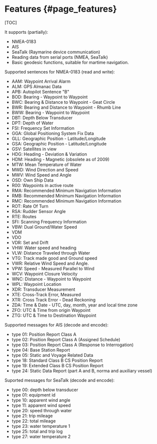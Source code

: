 Features {#page_features}
========

[TOC]

It supports (partially):
- NMEA-0183
- AIS
- SeaTalk (Raymarine device communication)
- Reading data from serial ports (NMEA, SeaTalk)
- Basic geodesic functions, suitable for martime navigation.

Supported sentences for NMEA-0183 (read and write):
- AAM: Waypoint Arrival Alarm
- ALM: GPS Almanac Data
- APB: Autopilot Sentence "B"
- BOD: Bearing - Waypoint to Waypoint
- BWC: Bearing & Distance to Waypoint - Geat Circle
- BWR: Bearing and Distance to Waypoint - Rhumb Line
- BWW: Bearing - Waypoint to Waypoint
- DBT: Depth Below Transducer
- DPT: Depth of Water
- FSI: Frequency Set Information
- GGA: Global Positioning System Fix Data
- GLL: Geographic Position - Latitude/Longitude
- GSA: Geographic Position - Latitude/Longitude
- GSV: Satellites in view
- HDG: Heading - Deviation & Variation
- HDM: Heading - Magnetic (obsolete as of 2009)
- MTW: Mean Temperature of Water
- MWD: Wind Direction and Speed
- MWV: Wind Speed and Angle
- OSD: Own Ship Data
- R00: Waypoints in active route
- RMA: Recommended Minimum Navigation Information
- RMB: Recommended Minimum Navigation Information
- RMC: Recommended Minimum Navigation Information
- ROT: Rate Of Turn
- RSA: Rudder Sensor Angle
- RTE: Routes
- SFI: Scanning Frequency Information
- VBW: Dual Ground/Water Speed
- VDM
- VDO
- VDR: Set and Drift
- VHW: Water speed and heading
- VLW: Distance Traveled through Water
- VTG: Track made good and Ground speed
- VWR: Relative Wind Speed and Angle.
- VPW: Speed - Measured Parallel to Wind
- WCV: Waypoint Closure Velocity
- WNC: Distance - Waypoint to Waypoint
- WPL: Waypoint Location
- XDR: Transducer Measurement
- XTE: Cross-Track Error, Measured
- XTR: Cross Track Error - Dead Reckoning
- ZDA: Time & Date - UTC, day, month, year and local time zone
- ZFO: UTC & Time from origin Waypoint
- ZTG: UTC & Time to Destination Waypoint

Supported messages for AIS (decode and encode):
- type 01: Position Report Class A
- type 02: Position Report Class A (Assigned Schedule)
- type 03: Position Report Class A (Response to Interrogation)
- type 04: Base Station Report
- type 05: Static and Voyage Related Data
- type 18: Standard Class B CS Position Report
- type 19: Extended Class B CS Position Report
- type 24: Static Data Report (part A and B, norma and auxiliary vessel)

Suported messages for SeaTalk (decode and encode):
- type 00: depth below transducer
- type 01: equipment id
- type 10: apparent wind angle
- type 11: apparent wind speed
- type 20: speed through water
- type 21: trip mileage
- type 22: total mileage
- type 23: water temperature 1
- type 25: total and trip log
- type 27: water temperature 2

